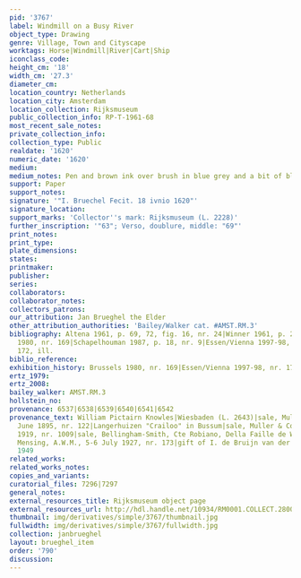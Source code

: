 ```yaml
---
pid: '3767'
label: Windmill on a Busy River
object_type: Drawing
genre: Village, Town and Cityscape
worktags: Horse|Windmill|River|Cart|Ship
iconclass_code:
height_cm: '18'
width_cm: '27.3'
diameter_cm:
location_country: Netherlands
location_city: Amsterdam
location_collection: Rijksmuseum
public_collection_info: RP-T-1961-68
most_recent_sale_notes:
private_collection_info:
collection_type: Public
realdate: '1620'
numeric_date: '1620'
medium:
medium_notes: Pen and brown ink over brush in blue grey and a bit of blue
support: Paper
support_notes:
signature: '"I. Bruechel Fecit. 18 ivnio 1620"'
signature_location:
support_marks: 'Collector''s mark: Rijksmuseum (L. 2228)'
further_inscription: '"63"; Verso, doublure, middle: "69"'
print_notes:
print_type:
plate_dimensions:
states:
printmaker:
publisher:
series:
collaborators:
collaborator_notes:
collectors_patrons:
our_attribution: Jan Brueghel the Elder
other_attribution_authorities: 'Bailey/Walker cat. #AMST.RM.3'
bibliography: Altena 1961, p. 69, 72, fig. 16, nr. 24|Winner 1961, p. 240, note 113|Brussels
  1980, nr. 169|Schapelhouman 1987, p. 18, nr. 9|Essen/Vienna 1997-98, p. 474-6, nr.
  172, ill.
biblio_reference:
exhibition_history: Brussels 1980, nr. 169|Essen/Vienna 1997-98, nr. 172
ertz_1979:
ertz_2008:
bailey_walker: AMST.RM.3
hollstein_no:
provenance: 6537|6538|6539|6540|6541|6542
provenance_text: William Pictairn Knowles|Wiesbaden (L. 2643)|sale, Muller & Co, 25-26
  June 1895, nr. 122|Langerhuizen "Crailoo" in Bussum|sale, Muller & Co, 29 April
  1919, nr. 1009|sale, Bellingham-Smith, Cte Robiano, Della Faille de Waterloos Amsterdam,
  Mensing, A.W.M., 5-6 July 1927, nr. 173|gift of I. de Bruijn van der Leeuw, Spiez,
  1949
related_works:
related_works_notes:
copies_and_variants:
curatorial_files: 7296|7297
general_notes:
external_resources_title: Rijksmuseum object page
external_resources_url: http://hdl.handle.net/10934/RM0001.COLLECT.28009
thumbnail: img/derivatives/simple/3767/thumbnail.jpg
fullwidth: img/derivatives/simple/3767/fullwidth.jpg
collection: janbrueghel
layout: brueghel_item
order: '790'
discussion:
---
```

